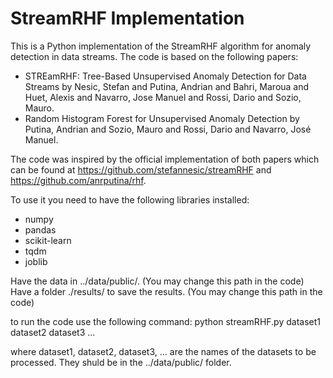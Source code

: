 # StreamRHF Implementation

This is a Python implementation of the StreamRHF algorithm for anomaly detection in data streams.
The code is based on the following papers:

- STREamRHF: Tree-Based Unsupervised Anomaly Detection for Data Streams by Nesic, Stefan and Putina, Andrian and Bahri, Maroua and Huet, Alexis and Navarro, Jose Manuel and Rossi, Dario and Sozio, Mauro. 
- Random Histogram Forest for Unsupervised Anomaly Detection by Putina, Andrian and Sozio, Mauro and Rossi, Dario and Navarro, José Manuel.

The code was inspired by the official implementation of both papers which can be found at https://github.com/stefannesic/streamRHF and https://github.com/anrputina/rhf.

To use it you need to have the following libraries installed:
- numpy
- pandas
- scikit-learn
- tqdm
- joblib

Have the data in ../data/public/. (You may change this path in the code)
Have a folder ./results/ to save the results. (You may change this path in the code)

to run the code use the following command:
python streamRHF.py dataset1 dataset2 dataset3 ...

where dataset1, dataset2, dataset3, ... are the names of the datasets to be processed. They shuld be in the ../data/public/ folder.
